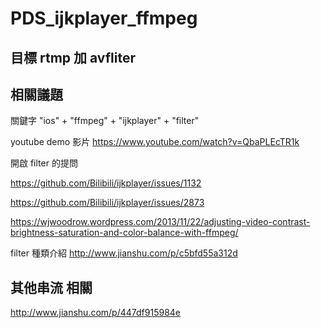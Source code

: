 # PDS_ijkplayer_ffmpeg

## 目標 rtmp 加 avfliter

## 相關議題

關鍵字
"ios" + "ffmpeg" + "ijkplayer" + "filter"

youtube demo 影片
https://www.youtube.com/watch?v=QbaPLEcTR1k

開啟 filter 的提問

https://github.com/Bilibili/ijkplayer/issues/1132

https://github.com/Bilibili/ijkplayer/issues/2873

https://wjwoodrow.wordpress.com/2013/11/22/adjusting-video-contrast-brightness-saturation-and-color-balance-with-ffmpeg/

filter 種類介紹
http://www.jianshu.com/p/c5bfd55a312d

## 其他串流 相關

http://www.jianshu.com/p/447df915984e
